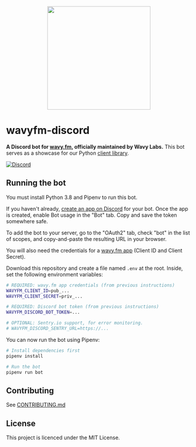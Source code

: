 <p align="center">
  <br />
  <a href="https://wavy.fm" target="_blank" align="center">
    <img src="https://wavy.fm/_assets/wavy-logo.png" width="280">
  </a>
  <br />
</p>

# wavyfm-discord

**A Discord bot for [wavy.fm](https://wavy.fm), officially maintained by Wavy Labs.**
This bot serves as a showcase for our Python [client library](https://github.com/wavy/wavyfm-python).

 [![Discord](https://img.shields.io/discord/742178434243100752?color=%237289DA&label=discord)](https://wavy.fm/discord)

## Running the bot

You must install Python 3.8 and Pipenv to run this bot.

If you haven't already, [create an app on Discord](https://discord.com/developers/applications) for your bot. Once the
app is created, enable Bot usage in the "Bot" tab. Copy and save the token somewhere safe.

To add the bot to your server, go to the "OAuth2" tab, check "bot" in the list of scopes, and copy-and-paste the
resulting URL in your browser.

You will also need the credentials for a [wavy.fm app](https://wavy.fm/developers/apps) (Client ID and Client Secret).

Download this repository and create a file named `.env` at the root. Inside, set the following environment variables:

```bash
# REQUIRED: wavy.fm app credentials (from previous instructions)
WAVYFM_CLIENT_ID=pub_...
WAVYFM_CLIENT_SECRET=priv_...

# REQUIRED: Discord bot token (from previous instructions)
WAVYFM_DISCORD_BOT_TOKEN=...

# OPTIONAL: Sentry.io support, for error monitoring.
# WAVYFM_DISCORD_SENTRY_URL=https://...
```

You can now run the bot using Pipenv:

```bash
# Install dependencies first
pipenv install

# Run the bot
pipenv run bot
```

## Contributing

See [CONTRIBUTING.md](https://github.com/wavy/wavyfm-discord/blob/master/CONTRIBUTING.md)

## License

This project is licenced under the MIT License.


